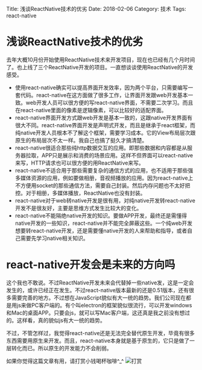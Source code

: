 Title: 浅谈ReactNative技术的优劣
Date: 2018-02-06
Category: 技术
Tags: react-native

# 浅谈ReactNative技术的优劣
去年大概10月份开始使用ReactNative技术来开发项目，现在也已经有几个月时间了。也上线了三个ReactNative开发的项目。一直想谈谈使用ReactNative的开发感受。

* 使用react-native确实可以提高界面开发效率，因为两个平台，只需要编写一套代码。react-native在这方面做了很多工作，让界面开发跟web开发基本一致。web开发人员可以很方便的写react-native界面，不需要二次学习。而且在react-native里面的像素是逻辑像素，可以比较好的适配界面。
* react-native界面开发方式跟web开发是基本一致的，这跟native开发界面有很大不同。react-native界面开发是声明式开发，而且是继承于react框架，而纯native开发人员根本不了解这个框架，需要学习成本。它的View布局层次跟原生的布局层次不太一样。我自己也搞了挺久才搞清楚。
* react-native很适合那些纯http数据交互的应用。即那些数据和内容都是从服务器拉取，APP只是展示和消费的场景应用。这样不但界面可以react-native来写，HTTP请求也可以很方便的用ReactNative来写。
* react-native不适合用于那些需要复杂的通信方式的应用，也不适用于那些强多媒体资源的应用，例如要做相册，音视频播放的应用。因为react-native上不方便用socket的那些通信方法，需要自己封装。然后内存问题也不太好把控。对于相册，多媒体播放，ReactNative也没有封装。
* react-native对于web转native开发是很有用，对纯native开发转react-native开发不是很友好，主要是思维方式发生比较大的变化。
* react-native不能隔绝native开发的知识。要做APP开发，最终还是需懂得native开发的一些知识，react-native并不能完全屏蔽这些。一个纯web开发想要转react-native开发，还是需要懂native开发的人来帮助和指导，或者自己需要先学习native相关知识。

# react-native开发会是未来的方向吗
这个我也不敢说。不过ReactNative开发未来会代替掉一些native发，这是一定会发生的，或许已经正在发生。不过react-native版本最新的还是0.51版本，还有很多需要完善的地方。不过想在JavaScript貌似有大一统的趋势。我们公司现在都是用js来做PC客户端的。有个叫electron的框架貌似很流行，可以开发windows和Mac的桌面APP。只要会js，就可以写Mac客户端，这还真是我之前没有想过的。这样看，真的貌似js有大一统的趋势。

不过，不管怎样过，我觉得react-native还是无法完全替代原生开发，毕竟有很多东西需要用原生来开发。而且，react-native本身就是基于原生的，它只是做了一层转化而已。所以原生的开发能力不会削弱。

如果你觉得这篇文章有用，请打赏小钱喝杯咖啡^_^
![打赏](https://raw.githubusercontent.com/szuwest/szuwest.github.io/master/images/2018-02-21%20133111.jpg)